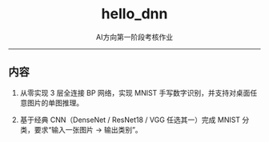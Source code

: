 <h1 align="center">hello_dnn</h1>
<div align="center">AI方向第一阶段考核作业</div>

---

## 内容

1. 从零实现 3 层全连接 BP 网络，实现 MNIST 手写数字识别，并支持对桌面任意图片的单图推理。

2. 基于经典 CNN（DenseNet / ResNet18 / VGG 任选其一）完成 MNIST 分类，要求“输入一张图片 → 输出类别”。



